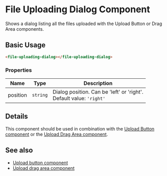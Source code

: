 # File Uploading Dialog Component

Shows a dialog listing all the files uploaded with the Upload Button or Drag Area components.

## Basic Usage

```html
<file-uploading-dialog></file-uploading-dialog>
```

### Properties

| Name | Type | Description |
| ---- | ---- | ----------- |
| position | `string` | Dialog position. Can be 'left' or 'right'. <br/> Default value: `'right'` |

## Details

This component should be used in combination with the
[Upload Button component](upload-button.component.md) or the
[Upload Drag Area component](upload-drag-area.component.md).

## See also

-   [Upload button component](upload-button.component.md)
-   [Upload drag area component](upload-drag-area.component.md)
